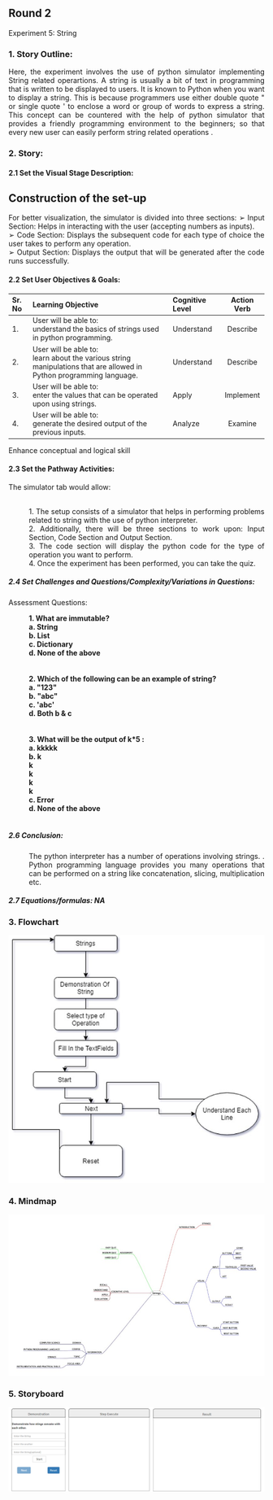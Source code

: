 ## Round 2

Experiment 5: String

### 1. Story Outline:

<div align="justify"> Here, the experiment involves the use of python simulator implementing String related operartions. A string is usually a bit of text in programming that is written to be displayed to users. It is known to Python when you want to display a string. This is because programmers use either double quote " or single quote ' to enclose a word or group of words to express a string. This concept can be countered with the help of python simulator that provides a friendly programming environment to the beginners; so that every new user can easily perform string related operations .

### 2. Story:

#### 2.1 Set the Visual Stage Description:
<h2>Construction of the set-up</h2>
For better visualization, the simulator is divided into three sections: 
➢	Input Section: Helps in interacting with the user (accepting numbers as inputs).<br>
➢	Code Section: Displays the subsequent code for each type of choice the user takes to perform any operation.<br>
➢	Output Section: Displays the output that will be generated after the code runs successfully.
<br>


#### 2.2 Set User Objectives & Goals:

Sr. No |	Learning Objective	| Cognitive Level | Action Verb
:--|:--|:--|:-:
1.| User will be able to: <br>understand the basics of strings used in python programming. | Understand | Describe
2.| User will be able to: <br>learn about the various string manipulations that are allowed in Python programming language. | Understand| Describe
3.| User will be able to: <br>enter the values that can be operated upon using strings. | Apply | Implement
4.| User will be able to: <br>generate the desired output of the previous inputs. | Analyze| Examine

Enhance conceptual and logical skill
</b>

#### 2.3 Set the Pathway Activities:

The simulator tab would allow:<br> <br>
<dd>1. The setup consists of a simulator that helps in performing problems related to string with the use of python interpreter. <br>
2.	Additionally, there will be three sections to work upon: Input Section, Code Section and Output Section.<br>
3.	The code section will display the python code for the type of operation you want to perform.<br>
4.	Once the experiment has been performed, you can take the quiz.<br>

</dd>


##### 2.4 Set Challenges and Questions/Complexity/Variations in Questions:

Assessment Questions:<br>

<dd><b> 1.	What  are immutable?<br>
a.	String<br>
b.	List<br>
c.	Dictionary<br>
d.	None of the above<br></dd><br></b><br>
<dd><b>2.	Which of the following can be an example of string?<br>
a.	"123"<br>
b.	"abc"<br>
c.	'abc'<br>
d.	Both b & c<br>
<br><br></b>
<dd>
<b> 3.	What will be the output of k*5 :<br>
a.  kkkkk<br>
b.	k<br>
    k<br>
    k<br>
    k<br>
    k<br>
c.	Error<br>
d.  None of the above<br>
<br></b>
</dd>


##### 2.6 Conclusion:
<dd>The python interpreter has a number of operations involving strings. . Python programming language provides you many operations that can be performed on a string like concatenation, slicing, multiplication etc.
</dd>

##### 2.7 Equations/formulas: NA


### 3. Flowchart
<img src="Flowchart/flowchart.jpg" alt="Flow Chart Image here"/>

### 4. Mindmap
<img src="Mindmap/mindmap.jpg" alt="mindmap Image here"/>
  
### 5. Storyboard 
<img src="Storyboard/Strings.gif" alt="Gif here">
